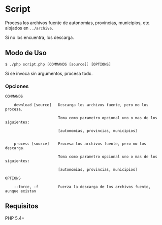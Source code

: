 # Script

Procesa los archivos fuente de autonomias, provincias, municipios, etc. alojados en `../archive`.

Si no los encuentra, los descarga.


## Modo de Uso

    $ ./php script.php [COMMANDS [source]] [OPTIONS]

Si se invoca sin argumentos, procesa todo.


### Opciones

    COMMANDS
    
        download [source]   Descarga los archivos fuente, pero no los procesa. 
                    
                            Toma como parametro opcional uno o mas de los siguientes:
                    
                            [autonomias, provincias, municipios]

                        
        process [source]    Procesa los archivos fuente, pero no los descarga.
        
                            Toma como parametro opcional uno o mas de los siguientes:
                                        
                            [autonomias, provincias, municipios]                        
                        
    OPTIONS
    
        --force, -f         Fuerza la descarga de los archivos fuente, aunque existan                         
        
       


## Requisitos

PHP 5.4+
